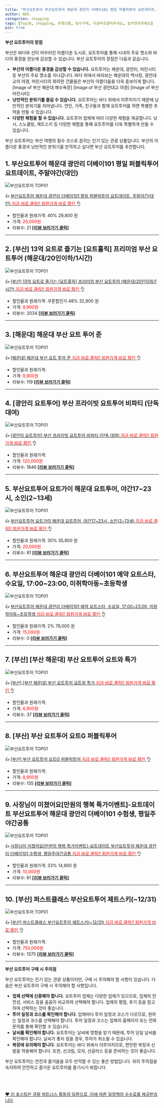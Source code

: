 ```yaml
---
title: "부산요트투어 부산요트투어 해운대 광안리 더베이101 평일 퍼블릭투어 요트데이트, 주말야간(대인) 필수 필요 추천 제품 비교 최저 가격 비교 장점 구매 후기 구매평"
author: NEO.
categories: shopping
tags: [Top10, shopping, 유행상품, 필수구매, 지금바로클릭하세요, 놓치면후회해요]
pin: true
---
```

**부산 요트투어의 장점**

부산은 바다와 산이 어우러진 아름다운 도시로, 요트투어를 통해 시내의 주요 명소와 바다의 풍경을 한눈에 감상할 수 있습니다. 부산 요트투어의 장점은 다음과 같습니다.

* **부산의 아름다운 풍경을 감상할 수 있습니다.** 요트투어는 해운대, 광안리, 마린시티 등 부산의 주요 명소를 지나갑니다. 바다 위에서 바라보는 해운대의 백사장, 광안대교의 야경, 마린시티의 화려한 건물들은 부산의 아름다움을 더욱 돋보이게 합니다.
[Image of 부산 해운대 해수욕장]
[Image of 부산 광안대교 야경]
[Image of 부산 마린시티]
* **낭만적인 분위기를 즐길 수 있습니다.** 요트투어는 바다 위에서 이루어지기 때문에 낭만적인 분위기를 자아냅니다. 연인, 가족, 친구들과 함께 요트투어를 하면 특별한 추억을 만들 수 있습니다.
* **다양한 체험을 할 수 있습니다.** 요트투어 업체에 따라 다양한 체험을 제공합니다. 낚시, 스노클링, 제트스키 등 다양한 체험을 통해 요트투어를 더욱 특별하게 만들 수 있습니다.

부산 요트투어는 부산 여행의 필수 코스로 꼽히는 인기 있는 관광 상품입니다. 부산의 아름다운 풍경과 낭만적인 분위기를 만끽하고 싶다면 부산 요트투어를 추천합니다.

   

## 1. 부산요트투어 해운대 광안리 더베이101 평일 퍼블릭투어 요트데이트, 주말야간(대인)

![부산요트투어 TOP01](https://thumbnail8.coupangcdn.com/thumbnails/remote/490x490ex/image/vendor_inventory/81e3/1e21cd57bc9585284170c255486576dedb0a8366b15f4175df9eb6da1fbd.jpg)


👍 [부산요트투어 해운대 광안리 더베이101 평일 퍼블릭투어 요트데이트, 주말야간(대인) <font color=red> 지금 바로 클릭!! 회원가격 바로 확인 </font> ](https://link.coupang.com/re/AFFSDP?lptag=AF3617701&subid=GithubCoopas&pageKey=7716379575&traceid=V0-153&itemId=20697054160&vendorItemId=87768435647) 👌 


- 할인율과 원래가격: 40%  29,800   원
- 가격: <span style='color:red'>20,000원</span>
- 리뷰수: 21  [**[리뷰 보러가기 클릭]**](https://link.coupang.com/re/AFFSDP?lptag=AF3617701&subid=GithubCoopas&pageKey=7716379575&traceid=V0-153&itemId=20697054160&vendorItemId=87768435647)

---


   

## 2. [부산] 13억 요트로 즐기는 [요트홀릭] 프리미엄 부산 요트투어 (해운대/20인이하/1시간)

![부산요트투어 TOP01](https://thumbnail9.coupangcdn.com/thumbnails/remote/490x490ex/image/travel_reactor/travelSeller/common/A00206605/27d61308-73fa-4a5b-925c-8cb2ca3241fa.jpg)


👍 [[부산] 13억 요트로 즐기는 [요트홀릭] 프리미엄 부산 요트투어 (해운대/20인이하/1시간) <font color=red> 지금 바로 클릭!! 회원가격 바로 확인 </font> ](https://link.coupang.com/re/AFFTDP?lptag=AF3617701&subid=GithubCoopas&pageKey=251275172&traceid=V0-153&itemId=None&vendorItemId=None) 👌 


- 할인율과 원래가격: 쿠폰할인가 48%  32,900   원
- 가격: <span style='color:red'>9,900원</span>
- 리뷰수: 2034  [**[리뷰 보러가기 클릭]**](https://link.coupang.com/re/AFFTDP?lptag=AF3617701&subid=GithubCoopas&pageKey=251275172&traceid=V0-153&itemId=None&vendorItemId=None)

---


   

## 3. [해운대] 해운대 부산 요트 투어 준

![부산요트투어 TOP01](https://thumbnail7.coupangcdn.com/thumbnails/remote/490x490ex/image/travel_reactor/travelSeller/common/A00351315/5339ea23-35ce-4889-b7a3-15966120923c.jpg)


👍 [[해운대] 해운대 부산 요트 투어 준 <font color=red> 지금 바로 클릭!! 회원가격 바로 확인 </font> ](https://link.coupang.com/re/AFFTDP?lptag=AF3617701&subid=GithubCoopas&pageKey=10000000634582&traceid=V0-153&itemId=None&vendorItemId=None) 👌 


- 할인율과 원래가격: 
- 가격: <span style='color:red'>9,900원</span>
- 리뷰수: 119  [**[리뷰 보러가기 클릭]**](https://link.coupang.com/re/AFFTDP?lptag=AF3617701&subid=GithubCoopas&pageKey=10000000634582&traceid=V0-153&itemId=None&vendorItemId=None)

---


   

## 4. [광안리 요트투어] 부산 프라이빗 요트투어 비파티 (단독 대여)

![부산요트투어 TOP01](https://thumbnail6.coupangcdn.com/thumbnails/remote/490x490ex/image/travel_reactor/travelSeller/common/A00402912/c9e04a78-49a0-4b22-876e-ca44daab79a3.jpg)


👍 [[광안리 요트투어] 부산 프라이빗 요트투어 비파티 (단독 대여) <font color=red> 지금 바로 클릭!! 회원가격 바로 확인 </font> ](https://link.coupang.com/re/AFFTDP?lptag=AF3617701&subid=GithubCoopas&pageKey=10000000570890&traceid=V0-153&itemId=None&vendorItemId=None) 👌 


- 할인율과 원래가격: 
- 가격: <span style='color:red'>120,000원</span>
- 리뷰수: 1846  [**[리뷰 보러가기 클릭]**](https://link.coupang.com/re/AFFTDP?lptag=AF3617701&subid=GithubCoopas&pageKey=10000000570890&traceid=V0-153&itemId=None&vendorItemId=None)

---


   

## 5. 부산요트투어 요트가이 해운대 요트투어, 야간17~23시, 소인(2~13세)

![부산요트투어 TOP01](https://thumbnail10.coupangcdn.com/thumbnails/remote/490x490ex/image/vendor_inventory/36b0/5e703e728bb77b4d3d00d2c33419cc6bce557c9447f1a5ad6a0dda1b2b22.jpg)


👍 [부산요트투어 요트가이 해운대 요트투어, 야간17~23시, 소인(2~13세) <font color=red> 지금 바로 클릭!! 회원가격 바로 확인 </font> ](https://link.coupang.com/re/AFFSDP?lptag=AF3617701&subid=GithubCoopas&pageKey=7633940525&traceid=V0-153&itemId=20267478033&vendorItemId=85495269494) 👌 


- 할인율과 원래가격: 30%  35,900   원
- 가격: <span style='color:red'>20,000원</span>
- 리뷰수: 81  [**[리뷰 보러가기 클릭]**](https://link.coupang.com/re/AFFSDP?lptag=AF3617701&subid=GithubCoopas&pageKey=7633940525&traceid=V0-153&itemId=20267478033&vendorItemId=85495269494)

---


   

## 6. 부산요트투어 해운대 광안리 더베이101 예약 요트스타, 수요일, 17:00~23:00, 미취학아동~초등학생

![부산요트투어 TOP01](https://thumbnail6.coupangcdn.com/thumbnails/remote/490x490ex/image/vendor_inventory/3ba6/5f18afa65c816afd65c5f664943afe1d19d80e24b644df1f2780e2976412.jpg)


👍 [부산요트투어 해운대 광안리 더베이101 예약 요트스타, 수요일, 17:00~23:00, 미취학아동~초등학생 <font color=red> 지금 바로 클릭!! 회원가격 바로 확인 </font> ](https://link.coupang.com/re/AFFSDP?lptag=AF3617701&subid=GithubCoopas&pageKey=7701689685&traceid=V0-153&itemId=20622305491&vendorItemId=87696528783) 👌 


- 할인율과 원래가격: 2%  78,000   원
- 가격: <span style='color:red'>15,000원</span>
- 리뷰수: 0  [**[리뷰 보러가기 클릭]**](https://link.coupang.com/re/AFFSDP?lptag=AF3617701&subid=GithubCoopas&pageKey=7701689685&traceid=V0-153&itemId=20622305491&vendorItemId=87696528783)

---


   

## 7. [부산] [부산 해운대] 부산 요트투어 요트와 특가

![부산요트투어 TOP01](https://thumbnail6.coupangcdn.com/thumbnails/remote/490x490ex/image/travel_reactor/travelSeller/common/A00351315/5bf207af-7228-4c37-b102-c6b4c5c9e6ee.jpg)


👍 [[부산] [부산 해운대] 부산 요트투어 요트와 특가 <font color=red> 지금 바로 클릭!! 회원가격 바로 확인 </font> ](https://link.coupang.com/re/AFFTDP?lptag=AF3617701&subid=GithubCoopas&pageKey=10000000619237&traceid=V0-153&itemId=None&vendorItemId=None) 👌 


- 할인율과 원래가격: 
- 가격: <span style='color:red'>8,900원</span>
- 리뷰수: 37  [**[리뷰 보러가기 클릭]**](https://link.coupang.com/re/AFFTDP?lptag=AF3617701&subid=GithubCoopas&pageKey=10000000619237&traceid=V0-153&itemId=None&vendorItemId=None)

---


   

## 8. [부산] 부산 요트투어 요트G 퍼블릭투어

![부산요트투어 TOP01](https://thumbnail10.coupangcdn.com/thumbnails/remote/490x490ex/image/travel_reactor/travelSeller/common/A00351315/25b776f7-09e3-4639-97ff-f098c309a845.jpg)


👍 [[부산] 부산 요트투어 요트G 퍼블릭투어 <font color=red> 지금 바로 클릭!! 회원가격 바로 확인 </font> ](https://link.coupang.com/re/AFFTDP?lptag=AF3617701&subid=GithubCoopas&pageKey=10000000652350&traceid=V0-153&itemId=None&vendorItemId=None) 👌 


- 할인율과 원래가격: 
- 가격: <span style='color:red'>8,900원</span>
- 리뷰수: 135  [**[리뷰 보러가기 클릭]**](https://link.coupang.com/re/AFFTDP?lptag=AF3617701&subid=GithubCoopas&pageKey=10000000652350&traceid=V0-153&itemId=None&vendorItemId=None)

---


   

## 9. 사장님이 미쳤어요[만원의 행복 특가이벤트]-요트데이트 부산요트투어 해운대 광안리 더베이101 수험생, 평일주야간공통

![부산요트투어 TOP01](https://thumbnail8.coupangcdn.com/thumbnails/remote/490x490ex/image/vendor_inventory/e4be/f1a30f5acc5aa4659875e7cd4dbb2a5d4ea53503a3e139311805f77f67b4.jpg)


👍 [사장님이 미쳤어요[만원의 행복 특가이벤트]-요트데이트 부산요트투어 해운대 광안리 더베이101 수험생, 평일주야간공통 <font color=red> 지금 바로 클릭!! 회원가격 바로 확인 </font> ](https://link.coupang.com/re/AFFSDP?lptag=AF3617701&subid=GithubCoopas&pageKey=7739485278&traceid=V0-153&itemId=20818805474&vendorItemId=87887392758) 👌 


- 할인율과 원래가격: 33%  14,900   원
- 가격: <span style='color:red'>10,000원</span>
- 리뷰수: 61  [**[리뷰 보러가기 클릭]**](https://link.coupang.com/re/AFFSDP?lptag=AF3617701&subid=GithubCoopas&pageKey=7739485278&traceid=V0-153&itemId=20818805474&vendorItemId=87887392758)

---


   

## 10. [부산] 퍼스트클래스 부산요트투어 제트스키(~12/31)

![부산요트투어 TOP01](https://thumbnail6.coupangcdn.com/thumbnails/remote/490x490ex/image/travel_reactor/travelSeller/common/A00186206/5b9e92b3-af4e-423f-a4b9-63d68f18304a.jpg)


👍 [[부산] 퍼스트클래스 부산요트투어 제트스키(~12/31) <font color=red> 지금 바로 클릭!! 회원가격 바로 확인 </font> ](https://link.coupang.com/re/AFFTDP?lptag=AF3617701&subid=GithubCoopas&pageKey=10000010001798&traceid=V0-153&itemId=None&vendorItemId=None) 👌 


- 할인율과 원래가격: 
- 가격: <span style='color:red'>750,000원</span>
- 리뷰수: 1375  [**[리뷰 보러가기 클릭]**](https://link.coupang.com/re/AFFTDP?lptag=AF3617701&subid=GithubCoopas&pageKey=10000010001798&traceid=V0-153&itemId=None&vendorItemId=None)

---
**부산 요트투어 구매 시 주의점**

부산 요트투어는 인기 있는 관광 상품이지만, 구매 시 주의해야 할 사항이 있습니다. 다음은 부산 요트투어 구매 시 주의해야 할 사항입니다.

* **업체 선택에 신중해야 합니다.** 요트투어 업체는 다양한 업체가 있으므로, 업체의 안전성, 서비스 등을 꼼꼼히 비교하여 선택해야 합니다. 업체의 평점, 후기 등을 참고하여 선택하는 것이 좋습니다.
* **투어 일정과 코스를 확인해야 합니다.** 업체마다 투어 일정과 코스가 다르므로, 원하는 일정과 코스를 선택해야 합니다. 투어 일정과 코스는 업체의 홈페이지 또는 전화 문의를 통해 확인할 수 있습니다.
* **날씨를 확인해야 합니다.** 요트투어는 날씨에 영향을 받기 때문에, 투어 당일 날씨를 확인해야 합니다. 날씨가 좋지 않을 경우, 투어가 취소될 수 있습니다.
* **복장에 유의해야 합니다.** 요트투어는 바다 위에서 이루어지므로, 편안한 복장과 신발을 착용해야 합니다. 또한, 선크림, 모자, 선글라스 등을 준비하는 것이 좋습니다.

부산 요트투어는 안전과 즐거움을 모두 만끽할 수 있는 좋은 방법입니다. 위의 주의점을 숙지하여 안전하고 즐거운 요트투어를 즐기시기 바랍니다.<br><br><br><br><br> [ ❤  이 포스팅은 쿠팡 파트너스 활동의 일환으로, 이에 따른 일정액의 수수료를 제공받습니다](https://link.coupang.com/a/bcEFyh)